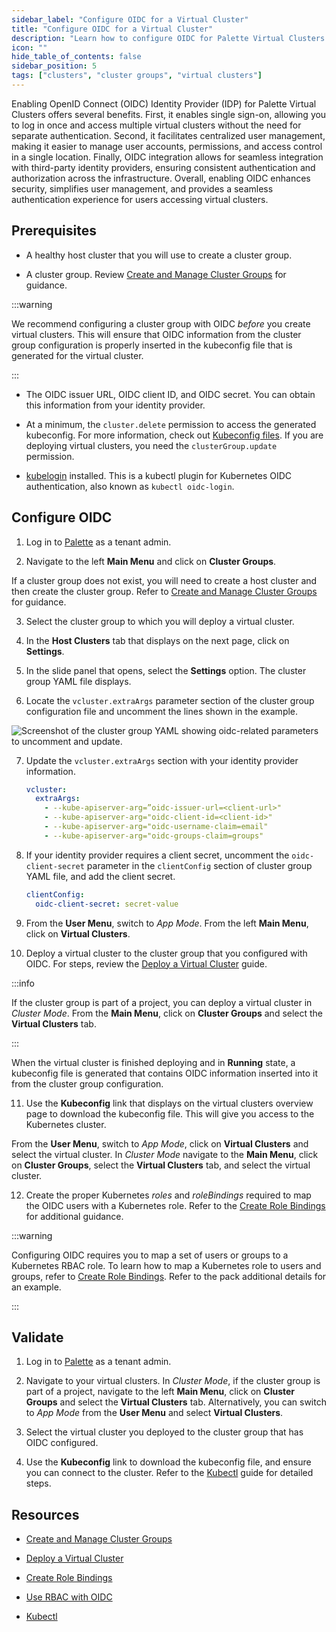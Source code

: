 ```yaml
---
sidebar_label: "Configure OIDC for a Virtual Cluster"
title: "Configure OIDC for a Virtual Cluster"
description: "Learn how to configure OIDC for Palette Virtual Clusters."
icon: ""
hide_table_of_contents: false
sidebar_position: 5
tags: ["clusters", "cluster groups", "virtual clusters"]
---
```


Enabling OpenID Connect (OIDC) Identity Provider (IDP) for Palette Virtual Clusters offers several benefits. First, it
enables single sign-on, allowing you to log in once and access multiple virtual clusters without the need for separate
authentication. Second, it facilitates centralized user management, making it easier to manage user accounts,
permissions, and access control in a single location. Finally, OIDC integration allows for seamless integration with
third-party identity providers, ensuring consistent authentication and authorization across the infrastructure. Overall,
enabling OIDC enhances security, simplifies user management, and provides a seamless authentication experience for users
accessing virtual clusters.

## Prerequisites

- A healthy host cluster that you will use to create a cluster group.

- A cluster group. Review [Create and Manage Cluster Groups](../../clusters/cluster-groups/create-cluster-group.md) for
  guidance.

:::warning

We recommend configuring a cluster group with OIDC _before_ you create virtual clusters. This will ensure that OIDC
information from the cluster group configuration is properly inserted in the kubeconfig file that is generated for the
virtual cluster.

:::

- The OIDC issuer URL, OIDC client ID, and OIDC secret. You can obtain this information from your identity provider.

- At a minimum, the `cluster.delete` permission to access the generated kubeconfig. For more information, check out
  [Kubeconfig files](../cluster-management/kubeconfig.md#kubeconfig-files). If you are deploying virtual clusters, you
  need the `clusterGroup.update` permission.

- [kubelogin](https://github.com/int128/kubelogin) installed. This is a kubectl plugin for Kubernetes OIDC
  authentication, also known as `kubectl oidc-login`.

## Configure OIDC

1. Log in to [Palette](https://console.spectrocloud.com) as a tenant admin.

2. Navigate to the left **Main Menu** and click on **Cluster Groups**.

If a cluster group does not exist, you will need to create a host cluster and then create the cluster group. Refer to
[Create and Manage Cluster Groups](../../clusters/cluster-groups/create-cluster-group.md) for guidance.

3. Select the cluster group to which you will deploy a virtual cluster.

4. In the **Host Clusters** tab that displays on the next page, click on **Settings**.

5. In the slide panel that opens, select the **Settings** option. The cluster group YAML file displays.

6. Locate the `vcluster.extraArgs` parameter section of the cluster group configuration file and uncomment the lines
   shown in the example.

![Screenshot of the cluster group YAML showing oidc-related parameters to uncomment and update.](/clusters_palette-virtual-clusters_configure-vcluster-oidc.webp)

7. Update the `vcluster.extraArgs` section with your identity provider information.

   ```yaml
   vcluster:
     extraArgs:
       - --kube-apiserver-arg=”oidc-issuer-url=<client-url>"
       - --kube-apiserver-arg="oidc-client-id=<client-id>"
       - --kube-apiserver-arg="oidc-username-claim=email"
       - --kube-apiserver-arg="oidc-groups-claim=groups"
   ```

8. If your identity provider requires a client secret, uncomment the `oidc-client-secret` parameter in the
   `clientConfig` section of cluster group YAML file, and add the client secret.

   ```yaml
   clientConfig:
     oidc-client-secret: secret-value
   ```

9. From the **User Menu**, switch to _App Mode_. From the left **Main Menu**, click on **Virtual Clusters**.

10. Deploy a virtual cluster to the cluster group that you configured with OIDC. For steps, review the
    [Deploy a Virtual Cluster](../palette-virtual-clusters/deploy-virtual-cluster.md#deploy-a-virtual-cluster) guide.

:::info

If the cluster group is part of a project, you can deploy a virtual cluster in _Cluster Mode_. From the **Main Menu**,
click on **Cluster Groups** and select the **Virtual Clusters** tab.

:::

When the virtual cluster is finished deploying and in **Running** state, a kubeconfig file is generated that contains
OIDC information inserted into it from the cluster group configuration.

11. Use the **Kubeconfig** link that displays on the virtual clusters overview page to download the kubeconfig file.
    This will give you access to the Kubernetes cluster.

From the **User Menu**, switch to _App Mode_, click on **Virtual Clusters** and select the virtual cluster. In _Cluster
Mode_ navigate to the **Main Menu**, click on **Cluster Groups**, select the **Virtual Clusters** tab, and select the
virtual cluster.

12. Create the proper Kubernetes _roles_ and _roleBindings_ required to map the OIDC users with a Kubernetes role. Refer
    to the [Create Role Bindings](../cluster-management/cluster-rbac.md#create-role-bindings) for additional guidance.

<!-- prettier-ignore-start -->

:::warning

Configuring OIDC requires you to map a set of users or groups to a Kubernetes RBAC role. To learn how to map a
Kubernetes role to users and groups, refer to
[Create Role Bindings](../cluster-management/cluster-rbac.md#create-role-bindings). Refer to the
<VersionedLink text="Palette eXtended Kubernetes (PXK)" url="/integrations/packs/?pack=kubernetes&tab=custom" /> pack additional details for an example.

:::

<!-- prettier-ignore-end -->

## Validate

1. Log in to [Palette](https://console.spectrocloud.com) as a tenant admin.

2. Navigate to your virtual clusters. In _Cluster Mode_, if the cluster group is part of a project, navigate to the left
   **Main Menu**, click on **Cluster Groups** and select the **Virtual Clusters** tab. Alternatively, you can switch to
   _App Mode_ from the **User Menu** and select **Virtual Clusters**.

3. Select the virtual cluster you deployed to the cluster group that has OIDC configured.

4. Use the **Kubeconfig** link to download the kubeconfig file, and ensure you can connect to the cluster. Refer to the
   [Kubectl](../cluster-management/palette-webctl.md) guide for detailed steps.

## Resources

- [Create and Manage Cluster Groups](../../clusters/cluster-groups/create-cluster-group.md)

- [Deploy a Virtual Cluster](../palette-virtual-clusters/deploy-virtual-cluster.md#deploy-a-virtual-cluster)

- [Create Role Bindings](../cluster-management/cluster-rbac.md#create-role-bindings)

- [Use RBAC with OIDC](../../integrations/kubernetes.md#use-rbac-with-oidc)

- [Kubectl](../cluster-management/palette-webctl.md)
